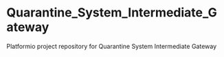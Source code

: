 # Quarantine_System_Intermediate_Gateway
Platformio project repository for Quarantine System Intermediate Gateway
